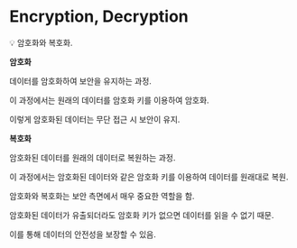 # Encryption, Decryption

<aside>
💡 암호화와 복호화.

</aside>

**암호화**

데이터를 암호화하여 보안을 유지하는 과정. 

이 과정에서는 원래의 데이터를 암호화 키를 이용하여 암호화. 

이렇게 암호화된 데이터는 무단 접근 시 보안이 유지.

**복호화**

암호화된 데이터를 원래의 데이터로 복원하는 과정.

이 과정에서는 암호화된 데이터와 같은 암호화 키를 이용하여 데이터를 원래대로 복원.

암호화와 복호화는 보안 측면에서 매우 중요한 역할을 함. 

암호화된 데이터가 유출되더라도 암호화 키가 없으면 데이터를 읽을 수 없기 때문. 

이를 통해 데이터의 안전성을 보장할 수 있음.